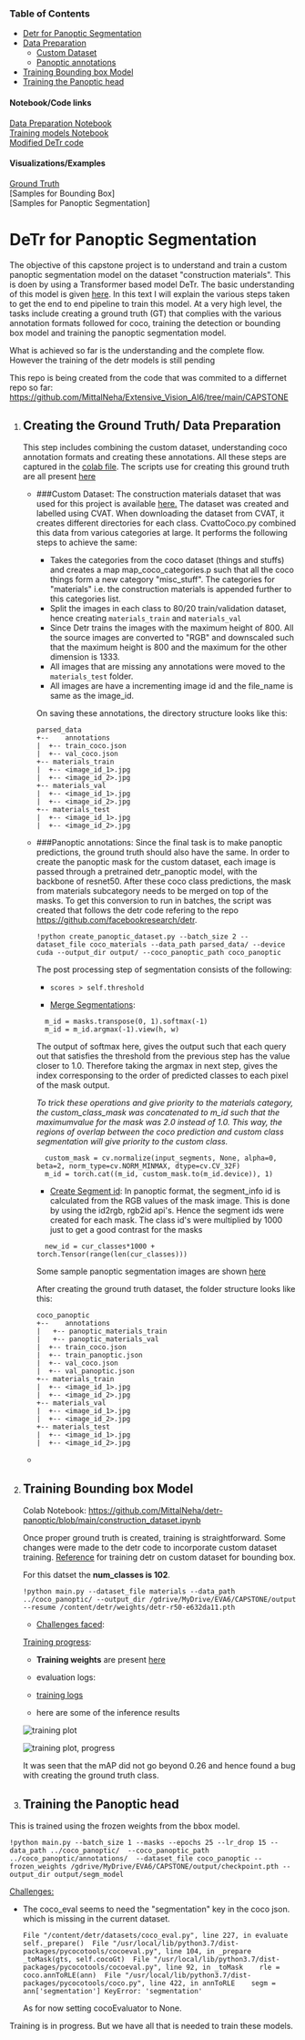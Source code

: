 ### Table of Contents  

- [Detr for Panoptic Segmentation](#detr-for-panoptic-segmentation)  
- [Data Preparation](#creating-the-ground-truth-data-preparation)  
     - [Custom Dataset](#custom-dataset)  
     - [Panoptic annotations](#panoptic-annotations)  
- [Training Bounding box Model](#training-bounding-box-model)  
- [Training the Panoptic head](#training-the-panoptic-head)  

#### Notebook/Code links
[Data Preparation Notebook](https://github.com/MittalNeha/detr-panoptic/blob/main/dataset_preparation.ipynb)  
[Training models Notebook](https://github.com/MittalNeha/detr-panoptic/blob/main/construction_dataset.ipynb)  
[Modified DeTr code](https://github.com/MittalNeha/Extensive_Vision_AI6/tree/main/CAPSTONE/detr)  

#### Visualizations/Examples
[Ground Truth](https://github.com/MittalNeha/detr-panoptic/blob/main/Ground%20Truth%20samples.md)  
[Samples for Bounding Box]  
[Samples for Panoptic Segmentation]  

# DeTr for Panoptic Segmentation
The objective of this capstone project is to understand and train a custom panoptic segmentation model on the dataset "construction materials". This is doen by using a Transformer based model DeTr. The basic understanding of this model is given [here](https://github.com/MittalNeha/Extensive_Vision_AI6/blob/main/CAPSTONE/Understanding%20DETR.md). In this text I will explain the various steps taken to get the end to end pipeline to train this model. At a very high level, the tasks include creating a ground truth (GT) that complies with the various annotation formats followed for coco, training the detection or bounding box model and training the panoptic segmentation model. 



What is achieved so far is the understanding and the complete flow. However the training of the detr models is still pending

This repo is being created from the code that was commited to a differnet repo so far: 
https://github.com/MittalNeha/Extensive_Vision_AI6/tree/main/CAPSTONE



1. ## Creating the Ground Truth/ Data Preparation

   This step includes combining the custom dataset, understanding coco annotation formats and creating these annotations. All these steps are captured in the [colab file](https://github.com/MittalNeha/detr-panoptic/blob/main/dataset_preparation.ipynb). The scripts use for creating this ground truth are all present [here](https://github.com/MittalNeha/Extensive_Vision_AI6/tree/main/CAPSTONE/preparation)

   - ###Custom Dataset: The construction materials dataset that was used for this project is available [here.](https://drive.google.com/file/d/1IsK268zLnXB2Qq0X2LgNDwBZRuVwvjRx/view?usp=sharing) The dataset was created and labelled using CVAT. When downloading the dataset from CVAT, it creates different directories for each class. CvattoCoco.py combined this data from various categories at large. It performs the following steps to achieve the same:

     - Takes the categories from the coco dataset (things and stuffs) and creates a map map_coco_categories.p such that all the coco things form a new category "misc_stuff". The categories for "materials" i.e. the construction materials is appended further to this categories list.
     - Split the images in each class to 80/20 train/validation dataset, hence creating `materials_train` and `materials_val`
     - Since Detr trains the images with the maximum height of 800. All the source images are converted to "RGB" and downscaled such that the maximum height is 800 and the maximum for the other dimension is 1333.
     - All images that are missing any annotations were moved to the `materials_test` folder.
     - All images are have a incrementing image id and the file_name is same as the image_id.

     On saving these annotations, the directory structure looks like this:

     ```
     parsed_data
     +--	annotations
     |	+-- train_coco.json
     |	+-- val_coco.json
     +-- materials_train
     |	+-- <image_id_1>.jpg
     |	+-- <image_id_2>.jpg
     +-- materials_val
     |	+-- <image_id_1>.jpg
     |	+-- <image_id_2>.jpg
     +-- materials_test
     |	+-- <image_id_1>.jpg
     |	+-- <image_id_2>.jpg
     ```
     
   - ###Panoptic annotations: Since the final task is to make panoptic predictions, the ground truth should also have the same. In order to create the panoptic mask for the custom dataset, each image is passed through a pretrained detr_panoptic model, with the backbone of resnet50. After these coco class predictions, the mask from materials subcategory needs to be merged on top of the masks. To get this conversion to run in batches, the script was created that follows the detr code refering to the repo https://github.com/facebookresearch/detr.

     `!python create_panoptic_dataset.py --batch_size 2 --dataset_file coco_materials --data_path parsed_data/ --device cuda --output_dir output/ --coco_panoptic_path coco_panoptic` 

     The post processing step of segmentation consists of the following:

     - ```
       scores > self.threshold
       ```
       
     - <u>Merge Segmentations</u>:

     ```
       m_id = masks.transpose(0, 1).softmax(-1)
       m_id = m_id.argmax(-1).view(h, w)
     ```
       The output of softmax here, gives the output such that each query out that satisfies the threshold from the previous step has the value closer to 1.0. Therefore taking the argmax in next step, gives the index corresponsing to the order of predicted classes to each pixel of the mask output.

       *To trick these operations and give priority to the materials category, the custom_class_mask was concatenated to m_id such that the maximumvalue for the mask was 2.0 instead of 1.0. This way, the regions of overlap between the coco prediction and custom class segmentation will give priority to the custom class.*

     ```
       custom_mask = cv.normalize(input_segments, None, alpha=0, beta=2, norm_type=cv.NORM_MINMAX, dtype=cv.CV_32F)
       m_id = torch.cat((m_id, custom_mask.to(m_id.device)), 1)
     ```

     - <u>Create Segment id</u>: In panoptic format, the segment_info id is calculated from the RGB values of the mask image. This is done by using the id2rgb, rgb2id api's. Hence the segment ids were created for each mask. The class id's were multiplied by 1000 just to get a good contrast for the masks

     ```
       new_id = cur_classes*1000 + torch.Tensor(range(len(cur_classes)))
     ```
     Some sample panoptic segmentation images are shown [here](https://github.com/MittalNeha/detr-panoptic/blob/main/Ground%20Truth%20samples.md)

     

     After creating the ground truth dataset, the folder structure looks like this:

     ```
     coco_panoptic
     +--	annotations
     |   +-- panoptic_materials_train
     |   +-- panoptic_materials_val
     |	+-- train_coco.json
     |	+-- train_panoptic.json
     |	+-- val_coco.json
     |	+-- val_panoptic.json
     +-- materials_train
     |	+-- <image_id_1>.jpg
     |	+-- <image_id_2>.jpg
     +-- materials_val
     |	+-- <image_id_1>.jpg
     |	+-- <image_id_2>.jpg
     +-- materials_test
     |	+-- <image_id_1>.jpg
     |	+-- <image_id_2>.jpg
     ```

     

   - 

2. ## Training Bounding box Model

   Colab Notebook: https://github.com/MittalNeha/detr-panoptic/blob/main/construction_dataset.ipynb

   Once proper ground truth is created, training is straightforward. Some changes were made to the detr code to incorporate custom dataset training. [Reference](https://www.youtube.com/watch?v=RkhXoj_Vvr4) for training detr on custom dataset for bounding box. 

   For this datset the **num_classes is 102**.

   `!python main.py --dataset_file materials --data_path ../coco_panoptic/ --output_dir /gdrive/MyDrive/EVA6/CAPSTONE/output --resume /content/detr/weights/detr-r50-e632da11.pth`

   - <u>Challenges faced</u>:

   <u>Training progress</u>:

   - **Training weights** are present [here](https://drive.google.com/drive/folders/1DJjtzj8EUEzklZXCA0kPQk434JTt_GeH?usp=sharing)

   - evaluation logs:
   - [training logs](https://docs.google.com/document/d/e/2PACX-1vR2WqCDNvc1LlBJYGI6xxv0N1sWUvDlJT7dpJhoda5CqkGXYdlILgEgHwswJ6z0wPnLLx_cf1VBvFmg/pub)
   - here are some of the inference results

   ![training plot](images/bbox_plots1.png)

   ![training plot, progress](images/bbox_plots3.png)

   It was seen that the mAP did not go beyond 0.26 and hence found a bug with creating the ground truth class.

   

3. ## Training the Panoptic head

This is trained using the frozen weights from the bbox model.

`!python main.py --batch_size 1 --masks --epochs 25 --lr_drop 15 --data_path ../coco_panoptic/  --coco_panoptic_path ../coco_panoptic/annotations/  --dataset_file coco_panoptic --frozen_weights /gdrive/MyDrive/EVA6/CAPSTONE/output/checkpoint.pth --output_dir output/segm_model`

<u>Challenges:</u>

- The coco_eval seems to need the "segmentation" key in the coco json. which is missing in the current dataset.

  `File "/content/detr/datasets/coco_eval.py", line 227, in evaluate    self._prepare()  File "/usr/local/lib/python3.7/dist-packages/pycocotools/cocoeval.py", line 104, in _prepare    _toMask(gts, self.cocoGt)  File "/usr/local/lib/python3.7/dist-packages/pycocotools/cocoeval.py", line 92, in _toMask    rle = coco.annToRLE(ann)  File "/usr/local/lib/python3.7/dist-packages/pycocotools/coco.py", line 422, in annToRLE    segm = ann['segmentation'] KeyError: 'segmentation'`
  
  As for now setting cocoEvaluator to None.



Training is in progress. But we have all that is needed to train these models. 



